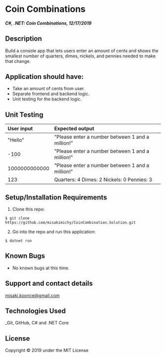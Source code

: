 # Coin Combinations

#### _C#, .NET: Coin Combinations, 12/17/2019_

## Description
Build a console app that lets users enter an amount of cents and shows the smallest number of quarters, dimes, nickels, and pennies needed to make that change.

## Application should have:
- Take an amount of cents from user.
- Separate frontend and backend logic.
- Unit testing for the backend logic.


## Unit Testing
| User input | Expected output |
| :------------- | :------------- |
| "Hello" | "Please enter a number between 1 and a million!" |
| -100 | "Please enter a number between 1 and a million!" |
| 1000000000000 | "Please enter a number between 1 and a million!" |
| 123 | Quarters: 4 Dimes: 2 Nickels: 0 Pennies: 3 |

## Setup/Installation Requirements

1. Clone this repo:
```
$ git clone https://github.com/misakimichy/CoinCombination.Solution.git
```

2. Go into the repo and run this application:
```
$ dotnet run
```

## Known Bugs
* No known bugs at this time.

## Support and contact details
 misaki.koonce@gmail.com

## Technologies Used
_Git, GitHub, C# and .NET Core


## License
Copyright © 2019 under the MIT License